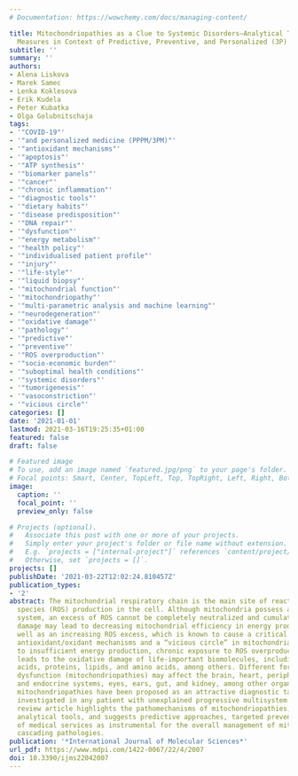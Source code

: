 ```yaml
---
# Documentation: https://wowchemy.com/docs/managing-content/

title: Mitochondriopathies as a Clue to Systemic Disorders—Analytical Tools and Mitigating
  Measures in Context of Predictive, Preventive, and Personalized (3P) Medicine
subtitle: ''
summary: ''
authors:
- Alena Liskova
- Marek Samec
- Lenka Koklesova
- Erik Kudela
- Peter Kubatka
- Olga Golubnitschaja
tags:
- '"COVID-19"'
- '"and personalized medicine (PPPM/3PM)"'
- '"antioxidant mechanisms"'
- '"apoptosis"'
- '"ATP synthesis"'
- '"biomarker panels"'
- '"cancer"'
- '"chronic inflammation"'
- '"diagnostic tools"'
- '"dietary habits"'
- '"disease predisposition"'
- '"DNA repair"'
- '"dysfunction"'
- '"energy metabolism"'
- '"health policy"'
- '"individualised patient profile"'
- '"injury"'
- '"life-style"'
- '"liquid biopsy"'
- '"mitochondrial function"'
- '"mitochondriopathy"'
- '"multi-parametric analysis and machine learning"'
- '"neurodegeneration"'
- '"oxidative damage"'
- '"pathology"'
- '"predictive"'
- '"preventive"'
- '"ROS overproduction"'
- '"socio-economic burden"'
- '"suboptimal health conditions"'
- '"systemic disorders"'
- '"tumorigenesis"'
- '"vasoconstriction"'
- '"vicious circle"'
categories: []
date: '2021-01-01'
lastmod: 2021-03-16T19:25:35+01:00
featured: false
draft: false

# Featured image
# To use, add an image named `featured.jpg/png` to your page's folder.
# Focal points: Smart, Center, TopLeft, Top, TopRight, Left, Right, BottomLeft, Bottom, BottomRight.
image:
  caption: ''
  focal_point: ''
  preview_only: false

# Projects (optional).
#   Associate this post with one or more of your projects.
#   Simply enter your project's folder or file name without extension.
#   E.g. `projects = ["internal-project"]` references `content/project/deep-learning/index.md`.
#   Otherwise, set `projects = []`.
projects: []
publishDate: '2021-03-22T12:02:24.810457Z'
publication_types:
- '2'
abstract: The mitochondrial respiratory chain is the main site of reactive oxygen
  species (ROS) production in the cell. Although mitochondria possess a powerful antioxidant
  system, an excess of ROS cannot be completely neutralized and cumulative oxidative
  damage may lead to decreasing mitochondrial efficiency in energy production, as
  well as an increasing ROS excess, which is known to cause a critical imbalance in
  antioxidant/oxidant mechanisms and a “vicious circle” in mitochondrial injury. Due
  to insufficient energy production, chronic exposure to ROS overproduction consequently
  leads to the oxidative damage of life-important biomolecules, including nucleic
  acids, proteins, lipids, and amino acids, among others. Different forms of mitochondrial
  dysfunction (mitochondriopathies) may affect the brain, heart, peripheral nervous
  and endocrine systems, eyes, ears, gut, and kidney, among other organs. Consequently,
  mitochondriopathies have been proposed as an attractive diagnostic target to be
  investigated in any patient with unexplained progressive multisystem disorder. This
  review article highlights the pathomechanisms of mitochondriopathies, details advanced
  analytical tools, and suggests predictive approaches, targeted prevention and personalization
  of medical services as instrumental for the overall management of mitochondriopathy-related
  cascading pathologies.
publication: '*International Journal of Molecular Sciences*'
url_pdf: https://www.mdpi.com/1422-0067/22/4/2007
doi: 10.3390/ijms22042007
---
```

